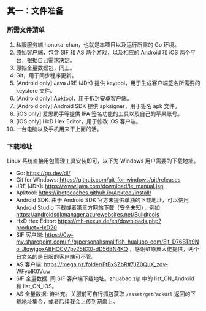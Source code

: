 ## 其一：文件准备

### 所需文件清单

1. 私服服务端 honoka-chan，也就是本项目以及运行所需的 Go 环境。
2. 原始客户端，包含 SIF 和 AS 两个游戏，以及相应的 Android 和 iOS 两个平台，根据自己需求决定。
3. 原始全量数据包，同上。
4. Git，用于同步程序更新。
5. \[Android only] Java JRE (JDK) 提供 keytool，用于生成客户端签名所需要的 keystore 文件。
6. \[Android only] Apktool，用于拆封安卓客户端。
7. \[Android only] Android SDK 提供 apksigner，用于签名 apk 文件。
8. \[iOS only] 爱思助手等提供 IPA 签名功能的工具以及自己的苹果账号。
9. \[iOS only] HxD Hex Editor，用于修改 iOS 客户端。
10. 一台电脑以及手机用来干上面的活。

### 下载地址

Linux 系统直接用包管理工具安装即可，以下为 Windows 用户需要的下载地址。

 - Go: https://go.dev/dl/
 - Git for Windows: https://github.com/git-for-windows/git/releases
 - JRE (JDK): https://www.java.com/download/ie_manual.jsp
 - Apktool: https://ibotpeaches.github.io/Apktool/install/
 - Android SDK: 由于 Android SDK 官方未提供单独的下载地址，可以使用 Android Studio 下载或者第三方网站下载（安全未知），例如 https://androidsdkmanager.azurewebsites.net/Buildtools
 - HxD Hex Editor: https://mh-nexus.de/en/downloads.php?product=HxD20
 - SIF 客户端: https://0w-my.sharepoint.com/:f:/g/personal/smallfish_hualuoo_com/Ejt_D76BTa9No_JlqwjgpxABHCCV7py25BX0-dD56BN4KQ ，感谢虹原翼大佬提供，两个日文名的是日服的客户端可不管。
 - AS 客户端: https://mega.nz/folder/FtBxSZbR#7JZ0QuX_zdv-WFypIK0Vuw
 - SIF 全量数据: 同 SIF 客户端下载地址。zhuabao.zip 中的 list_CN_Android 和 list_CN_iOS。
 - AS 全量数据: 待补充。关服前可自行抓包获取 `/asset/getPackUrl` 返回的下载地址集合，或者后续我会上传到网盘上。
